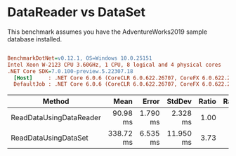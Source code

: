 # DataReader vs DataSet
This benchmark assumes you have the AdventureWorks2019 sample database installed.


``` ini

BenchmarkDotNet=v0.12.1, OS=Windows 10.0.25151
Intel Xeon W-2123 CPU 3.60GHz, 1 CPU, 8 logical and 4 physical cores
.NET Core SDK=7.0.100-preview.5.22307.18
  [Host]     : .NET Core 6.0.6 (CoreCLR 6.0.622.26707, CoreFX 6.0.622.26707), X64 RyuJIT
  DefaultJob : .NET Core 6.0.6 (CoreCLR 6.0.622.26707, CoreFX 6.0.622.26707), X64 RyuJIT


```
|                  Method |      Mean |    Error |    StdDev | Ratio | RatioSD |      Gen 0 |     Gen 1 |     Gen 2 | Allocated |
|------------------------ |----------:|---------:|----------:|------:|--------:|-----------:|----------:|----------:|----------:|
| ReadDataUsingDataReader |  90.98 ms | 1.790 ms |  2.328 ms |  1.00 |    0.00 |   666.6667 |         - |         - |   3.29 MB |
|    ReadDataUsingDataSet | 338.72 ms | 6.535 ms | 11.950 ms |  3.73 |    0.11 | 10000.0000 | 4000.0000 | 2000.0000 |  78.12 MB |
